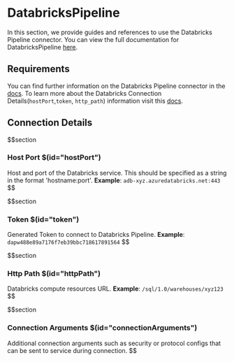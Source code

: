 # DatabricksPipeline

In this section, we provide guides and references to use the Databricks Pipeline connector. You can view the full documentation for DatabricksPipeline [here](https://docs.open-metadata.org/connectors/pipeline/databrickspipeline).

## Requirements
You can find further information on the Databricks Pipeline connector in the [docs](https://docs.open-metadata.org/connectors/pipeline/databrickspipeline).
To learn more about the Databricks Connection Details(`hostPort`,`token`, `http_path`) information visit this [docs](https://docs.open-metadata.org/connectors/database/databricks/troubleshooting).


## Connection Details
$$section
### Host Port $(id="hostPort")
Host and port of the Databricks service. This should be specified as a string in the format 'hostname:port'.
**Example**: `adb-xyz.azuredatabricks.net:443`
$$

$$section
### Token $(id="token")
Generated Token to connect to Databricks Pipeline.
**Example**: `dapw488e89a7176f7eb39bbc718617891564`
$$

$$section
### Http Path $(id="httpPath")
Databricks compute resources URL.
**Example**: `/sql/1.0/warehouses/xyz123`
$$

$$section
### Connection Arguments $(id="connectionArguments")
Additional connection arguments such as security or protocol configs that can be sent to service during connection.
$$
